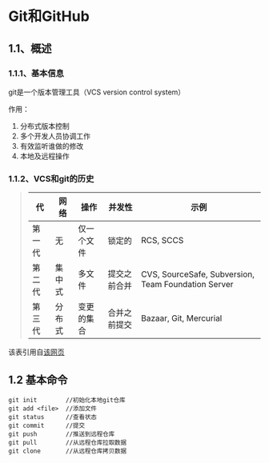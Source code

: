 # Git和GitHub

## 1.1、概述

### 1.1.1、基本信息

git是一个版本管理工具（VCS version control system）

作用：

1. 分布式版本控制
2. 多个开发人员协调工作
3. 有效监听谁做的修改
4. 本地及远程操作



### 1.1.2、VCS和git的历史

> | 代     | 网络   | 操作       | 并发性       | 示例                                                |
> | ------ | ------ | ---------- | ------------ | --------------------------------------------------- |
> | 第一代 | 无     | 仅一个文件 | 锁定的       | RCS, SCCS                                           |
> | 第二代 | 集中式 | 多文件     | 提交之前合并 | CVS, SourceSafe, Subversion, Team Foundation Server |
> | 第三代 | 分布式 | 变更的集合 | 合并之前提交 | Bazaar, Git, Mercurial                              |

该表引用自[该网页](https://blog.csdn.net/ZCShouCSDN/article/details/100590313)

## 1.2 基本命令

```git
git init		//初始化本地git仓库
git add <file>  //添加文件
git status		//查看状态
git commit		//提交
git push		//推送到远程仓库
git pull		//从远程仓库拉取数据
git clone		//从远程仓库拷贝数据
```

